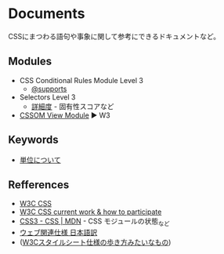 # Documents
CSSにまつわる語句や事象に関して参考にできるドキュメントなど。

## Modules
- CSS Conditional Rules Module Level 3
  - [@supports](supports.md)
- Selectors Level 3
  - [詳細度](specificity.md) - 固有性スコアなど
- [CSSOM View Module](https://www.w3.org/TR/cssom-view-1/) :arrow_forward: W3

## Keywords
- [単位について](https://gist.github.com/kesuiket/d32b24f970a2f5311de2)

## Refferences
- [W3C CSS](http://www.w3.org/TR/#tr_CSS)
- [W3C CSS current work & how to participate](http://www.w3.org/Style/CSS/current-work)
- [CSS3 - CSS | MDN](https://developer.mozilla.org/ja/docs/Web/CSS/CSS3) - CSS モジュールの状態<sub>など</sub>
- [ウェブ関連仕様 日本語訳](http://www.hcn.zaq.ne.jp/___/WEB/index.html)
- ([W3Cスタイルシート仕様の歩き方みたいなもの](http://momdo.hatenablog.jp/entry/20150911/1441977908))
